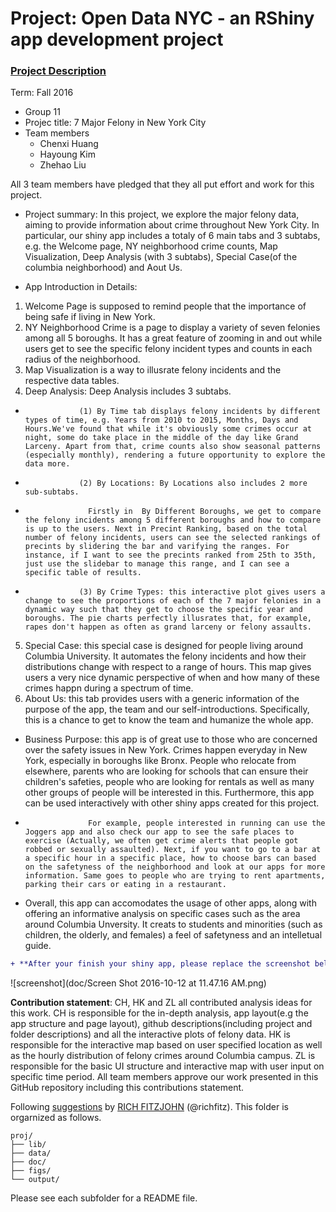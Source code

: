 # Project: Open Data NYC - an RShiny app development project
### [Project Description](doc/project2_desc.md)

Term: Fall 2016

+ Group 11
+ Projec title: 7 Major Felony in New York City
+ Team members
	+ Chenxi Huang
	+ Hayoung Kim
	+ Zhehao Liu

All 3 team members have pledged that they all put effort and work for this project.
	
+ Project summary: In this project, we explore the major felony data, aiming to provide information about crime throughout New York City. In particular, our shiny app includes a totaly of 6 main tabs and 3 subtabs, e.g. the Welcome page, NY neighborhood crime counts, Map Visualization, Deep Analysis (with 3 subtabs), Special Case(of the columbia neighborhood) and Aout Us.

+ App Introduction in Details:
1. Welcome Page is supposed to remind people that the importance of being safe if living in New York.
2. NY Neighborhood Crime is a page to display a variety of seven felonies among all 5 boroughs. It has a great feature of zooming in and out while users get to see the specific felony incident types and counts in each radius of the neighborhood.
3. Map Visualization is a way to illusrate felony incidents and the respective data tables.
4. Deep Analysis: Deep Analysis includes 3 subtabs. 
+                 (1) By Time tab displays felony incidents by different types of time, e.g. Years from 2010 to 2015, Months, Days and Hours.We've found that while it's obviously some crimes occur at night, some do take place in the middle of the day like Grand Larceny. Apart from that, crime counts also show seasonal patterns (especially monthly), rendering a future opportunity to explore the data more.
+                 (2) By Locations: By Locations also includes 2 more sub-subtabs. 
+                   Firstly in  By Different Boroughs, we get to compare the felony incidents among 5 different boroughs and how to compare is up to the users. Next in Precint Ranking, based on the total number of felony incidents, users can see the selected rankings of precints by slidering the bar and varifying the ranges. For instance, if I want to see the precints ranked from 25th to 35th, just use the slidebar to manage this range, and I can see a specific table of results.
+                 (3) By Crime Types: this interactive plot gives users a change to see the proportions of each of the 7 major felonies in a dynamic way such that they get to choose the specific year and boroughs. The pie charts perfectly illusrates that, for example, rapes don't happen as often as grand larceny or felony assaults. 
5. Special Case: this special case is designed for people living around Columbia University. It automates the felony incidents and how their distributions change with respect to a range of hours. This map gives users a very nice dynamic perspective of when and how many of these crimes happn during a spectrum of time. 
6. About Us: this tab provides users  with a generic information of the purpose of the app, the team and our self-introductions. Specifically, this is a chance to get to know the team and humanize the whole app.

+ Business Purpose: this app is of great use to those who are concerned over the safety issues in New York. Crimes happen everyday in New York, especially in boroughs like Bronx. People who relocate from elsewhere, parents who are looking for schools that can ensure their children's safeties, people who are looking for rentals as well as many other groups of people will be interested in this. Furthermore, this app can be used interactively with other shiny apps created for this project. 
+                   For example, people interested in running can use the Joggers app and also check our app to see the safe places to exercise (Actually, we often get crime alerts that people got robbed or sexually assaulted). Next, if you want to go to a bar at a specific hour in a specific place, how to choose bars can based on the safetyness of the neighborhood and look at our apps for more information. Same goes to people who are trying to rent apartments, parking their cars or eating in a restaurant. 
+ Overall, this app can accomodates the usage of other apps, along with offering an informative analysis on specific cases such as the area around Columbia Unversity. It creats to students and minorities (such as children, the olderly, and females) a feel of safetyness and an intelletual guide. 


```diff
+ **After your finish your shiny app, please replace the screenshot below with one from your own app.**
```

![screenshot](doc/Screen Shot 2016-10-12 at 11.47.16 AM.png)

	
**Contribution statement**: CH, HK and ZL all contributed analysis ideas for this work. CH is responsible for the in-depth analysis, app layout(e.g the app structure and page layout), github descriptions(including project and folder descriptions) and all the interactive plots of felony data. HK is responsible for the interactive map based on user specified location as well as the hourly distribution of felony crimes around Columbia campus. ZL is responsible for the basic UI structure and interactive map with user input on specific time period. All team members approve our work presented in this GitHub repository including this contributions statement.

Following [suggestions](http://nicercode.github.io/blog/2013-04-05-projects/) by [RICH FITZJOHN](http://nicercode.github.io/about/#Team) (@richfitz). This folder is orgarnized as follows.

```
proj/
├── lib/
├── data/
├── doc/
├── figs/
└── output/
```

Please see each subfolder for a README file.

